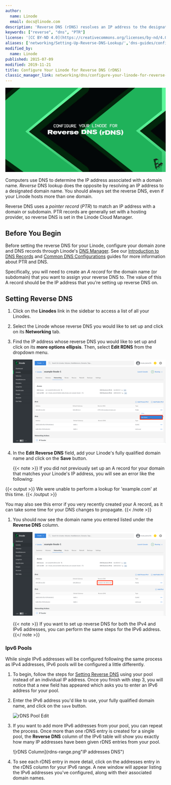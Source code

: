 ```yaml
---
author:
  name: Linode
  email: docs@linode.com
description: 'Reverse DNS (rDNS) resolves an IP address to the designated domain name. This guide will teach you how to set it up.'
keywords: ["reverse", "dns", "PTR"]
license: '[CC BY-ND 4.0](https://creativecommons.org/licenses/by-nd/4.0)'
aliases: ['networking/Setting-Up-Reverse-DNS-Lookup/','dns-guides/configuring-dns-with-the-linode-manager/','networking/configure-your-linode-for-reverse-dns/','networking/dns/setting-reverse-dns/','dns-manager/']
modified_by:
  name: Linode
published: 2015-07-09
modified: 2019-11-21
title: Configure Your Linode for Reverse DNS (rDNS)
classic_manager_link: networking/dns/configure-your-linode-for-reverse-dns-classic-manager/
---
```


![Configure Your Linode for Reverse DNS (rDNS)](configure-your-linode-reverse-dns.jpg)

Computers use DNS to determine the IP address associated with a domain name. *Reverse* DNS lookup does the opposite by resolving an IP address to a designated domain name. You should always set the reverse DNS, even if your Linode hosts more than one domain.

Reverse DNS uses a *pointer record* (*PTR*) to match an IP address with a domain or subdomain. PTR records are generally set with a hosting provider, so reverse DNS is set in the Linode Cloud Manager.

## Before You Begin

Before setting the reverse DNS for your Linode, configure your domain zone and DNS records through Linode's [DNS Manager](/docs/platform/manager/dns-manager-new-manager/). See our [Introduction to DNS Records](/docs/networking/dns/dns-records-an-introduction/) and [Common DNS Configurations](/docs/networking/dns/common-dns-configurations/) guides for more information about PTR and DNS.

Specifically, you will need to create an *A record* for the domain name (or subdomain) that you want to assign your reverse DNS to. The value of this A record should be the IP address that you're setting up reverse DNS on.

## Setting Reverse DNS

1. Click on the **Linodes** link in the sidebar to access a list of all your Linodes.

1. Select the Linode whose reverse DNS you would like to set up and click on its **Networking** tab.

1. Find the IP address whose reverse DNS you would like to set up and click on its **more options ellipsis**. Then, select **Edit RDNS** from the dropdown menu.

    ![Selecting reverse DNS](rdns-edit-select.png "Selecting reverse DNS")

1. In the **Edit Reverse DNS** field, add your Linode's fully qualified domain name and click on the **Save** button.

    {{< note >}}
If you did not previously set up an A record for your domain that matches your Linode's IP address, you will see an error like the following:

{{< output >}}
We were unable to perform a lookup for 'example.com' at this time.
{{< /output >}}

You may also see this error if you very recently created your A record, as it can take some time for your DNS changes to propagate.
{{< /note >}}

1. You should now see the domain name you entered listed under the **Reverse DNS** column.

    ![Selecting reverse DNS](rdns-set-success.png "Selecting reverse DNS")

    {{< note >}}
If you want to set up reverse DNS for both the IPv4 and IPv6 addresses, you can perform the same steps for the IPv6 address.
{{</ note >}}

### Ipv6 Pools

While single IPv6 addresses will be configured following the same process as IPv4 addresses, IPv6 pools will be configured a little differently.

1. To begin, follow the steps for [Setting Reverse DNS](#setting-reverse-dns) using your pool instead of an individual IP address. Once you finish with step 3, you will notice that a new field has appeared which asks you to enter an IPv6 address for your pool.

2. Enter the IPv6 address you'd like to use, your fully qualified domain name, and click on the `save` button.

    ![rDNS Pool Edit](rdns-pool-edit.png"rDNS")

3. If you want to add more IPv6 addresses from your pool, you can repeat the process. Once more than one rDNS entry is created for a single pool, the **Reverse DNS** column of the IPv6 table will show you exactly how many IP addresses have been given rDNS entries from your pool.

    ![rDNS Column](rdns-range.png"IP addresses DNS")

4. To see each rDNS entry in more detail, click on the addresses entry in the rDNS column for your IPv6 range. A new window will appear listing the IPv6 addresses you've configured, along with their associated domain names.